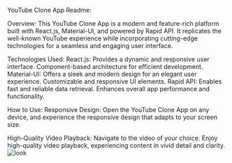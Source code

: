 YouTube Clone App Readme:

Overview:
This YouTube Clone App is a modern and feature-rich platform built with React.js, Material-UI, and powered by Rapid API. It replicates the well-known YouTube experience while incorporating cutting-edge technologies for a seamless and engaging user interface.

Technologies Used:
React.js:
Provides a dynamic and responsive user interface.
Component-based architecture for efficient development.
Material-UI:
Offers a sleek and modern design for an elegant user experience.
Customizable and responsive UI elements.
Rapid API:
Enables fast and reliable data retrieval.
Enhances overall app performance and functionality.

How to Use:
Responsive Design:
Open the YouTube Clone App on any device, and experience the responsive design that adapts to your screen size.

High-Quality Video Playback:
Navigate to the video of your choice.
Enjoy high-quality video playback, experiencing content in vivid detail and clarity.
![look](https://github.com/Nitya-Mishra/Youtube_clone_app/assets/145335583/06f98bee-d2fe-4e14-97f8-20dbda847b6c)
